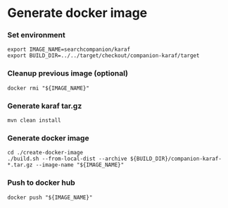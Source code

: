 # Generate docker image
### Set environment
```
export IMAGE_NAME=searchcompanion/karaf
export BUILD_DIR=../../target/checkout/companion-karaf/target
```
### Cleanup previous image (optional)
```
docker rmi "${IMAGE_NAME}"
```
### Generate karaf tar.gz
```
mvn clean install
```
### Generate docker image
```
cd ./create-docker-image
./build.sh --from-local-dist --archive ${BUILD_DIR}/companion-karaf-*.tar.gz --image-name "${IMAGE_NAME}"
```
### Push to docker hub
```
docker push "${IMAGE_NAME}"
```